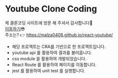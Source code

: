 # Youtube Clone Coding

제 클론코딩 사이트에 방문 해 주셔서 감사합니다🙌  
[이동하기](https://malza0408.github.io/react-youtube/)😎  
주소는? 👉 https://malza0408.github.io/react-youtube/

- 해당 프로젝트는 CRA를 기반으로 한 프로젝트입니다.
- youtube api 를 활용하여 결과를 불러옵니다.
- css module 을 활용하여 개발되었습니다.
- React Route 를 활용하여 페이지를 이동합니다.
- jest 를 활용하여 unit test 를 실행합니다.
